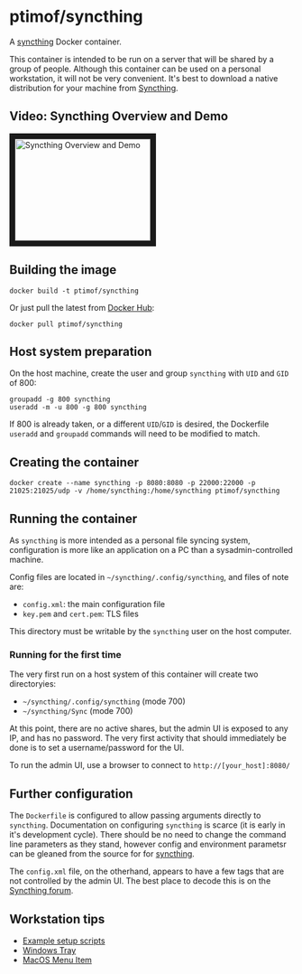 # ptimof/syncthing

A [syncthing](https://github.com/syncthing) Docker container.

This container is intended to be run on a server that will be shared by 
a group of people. Although this container can be used on a personal
workstation, it will not be very convenient. It's best to download a native
distribution for your machine from [Syncthing](http://syncthing.net).

## Video: Syncthing Overview and Demo

<a href="http://www.youtube.com/watch?feature=player_embedded&v=ycVM5pdH3xg" target="_blank"><img src="http://img.youtube.com/vi/ycVM5pdH3xg/0.jpg" alt="Syncthing Overview and Demo" width="240" height="180" border="10" /></a>

## Building the image

	docker build -t ptimof/syncthing

Or just pull the latest from [Docker Hub](https://registry.hub.docker.com/u/ptimof/syncthing/):

	docker pull ptimof/syncthing

## Host system preparation

On the host machine, create the user and group `syncthing` with `UID` and `GID` of 800:

	groupadd -g 800 syncthing
	useradd -m -u 800 -g 800 syncthing

If 800 is already taken, or a different `UID`/`GID` is desired, the Dockerfile `useradd`
and `groupadd` commands will need to be modified to match.

## Creating the container

	docker create --name syncthing -p 8080:8080 -p 22000:22000 -p 21025:21025/udp -v /home/syncthing:/home/syncthing ptimof/syncthing

## Running the container

As `syncthing` is more intended as a personal file syncing system, configuration
is more like an application on a PC than a sysadmin-controlled machine.

Config files are located in `~/syncthing/.config/syncthing`, and files of note are:

* `config.xml`: the main configuration file
* `key.pem` and `cert.pem`: TLS files

This directory must be writable by the `syncthing` user on the host computer.

### Running for the first time

The very first run on a host system of this container will create two directoryies:

* `~/syncthing/.config/syncthing` (mode 700)
* `~/syncthing/Sync` (mode 700)

At this point, there are no active shares, but the admin UI is exposed to any IP,
and has no password. The very first activity that should immediately be done is
to set a username/password for the UI.

To run the admin UI, use a browser to connect to `http://[your_host]:8080/`

## Further configuration

The `Dockerfile` is configured to allow passing arguments directly to  `syncthing`.
Documentation on configuring `syncthing` is scarce (it is early in it's development
cycle). There should be no need to change the command line parameters as they stand,
however config and environment parametsr can be gleaned from the source for
for [syncthing](https://github.com/syncthing/syncthing/blob/master/cmd/syncthing/main.go).

The `config.xml` file, on the otherhand, appears to have a few tags that are not controlled
by the admin UI. The best place to decode this is on the
[Syncthing forum](https://discourse.syncthing.net).

## Workstation tips

* [Example setup scripts](https://github.com/syncthing/syncthing/tree/master/etc)
* [Windows Tray](https://discourse.syncthing.net/t/syncthingtray-for-windows/586)
* [MacOS Menu Item](https://discourse.syncthing.net/t/syncthing-bar-for-os-x/1582)



